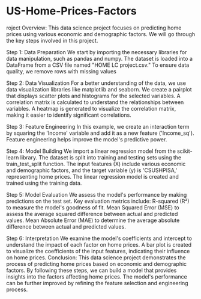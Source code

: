 # US-Home-Prices-Factors
roject Overview: This data science project focuses on predicting home prices using various economic and demographic factors. We will go through the key steps involved in this project.

Step 1: Data Preparation We start by importing the necessary libraries for data manipulation, such as pandas and numpy. The dataset is loaded into a DataFrame from a CSV file named "HOME LC project.csv." To ensure data quality, we remove rows with missing values

Step 2: Data Visualization For a better understanding of the data, we use data visualization libraries like matplotlib and seaborn. We create a pairplot that displays scatter plots and histograms for the selected variables. A correlation matrix is calculated to understand the relationships between variables. A heatmap is generated to visualize the correlation matrix, making it easier to identify significant correlations.

Step 3: Feature Engineering In this example, we create an interaction term by squaring the 'Income' variable and add it as a new feature ('Income_sq'). Feature engineering helps improve the model's predictive power.

Step 4: Model Building We import a linear regression model from the scikit-learn library. The dataset is split into training and testing sets using the train_test_split function. The input features (X) include various economic and demographic factors, and the target variable (y) is 'CSUSHPISA,' representing home prices. The linear regression model is created and trained using the training data.

Step 5: Model Evaluation We assess the model's performance by making predictions on the test set. Key evaluation metrics include: R-squared (R²) to measure the model's goodness of fit. Mean Squared Error (MSE) to assess the average squared difference between actual and predicted values. Mean Absolute Error (MAE) to determine the average absolute difference between actual and predicted values.

Step 6: Interpretation We examine the model's coefficients and intercept to understand the impact of each factor on home prices. A bar plot is created to visualize the coefficients of the input features, indicating their influence on home prices. Conclusion: This data science project demonstrates the process of predicting home prices based on economic and demographic factors. By following these steps, we can build a model that provides insights into the factors affecting home prices. The model's performance can be further improved by refining the feature selection and engineering process.
